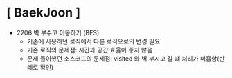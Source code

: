 # **[ BaekJoon ]**
- 2206 벽 부수고 이동하기 (BFS)
    - 기존에 사용하던 로직에서 다른 로직으로의 변경 필요
    - 기존 로직의 문제점: 시간과 공간 효율이 좋지 않음
    - 문제 풀이했던 소스코드의 문제점: visited 와 벽 부시고 갈 떄 처리가 미흡함(반례로 확인)